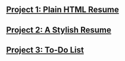 ## [Project 1: Plain HTML Resume](https://van6e.github.io/CS3744/p1.html)

## [Project 2: A Stylish Resume](https://van6e.github.io/CS3744/p2.html)

## [Project 3: To-Do List](https://van6e.github.io/CS3722/index.js)
